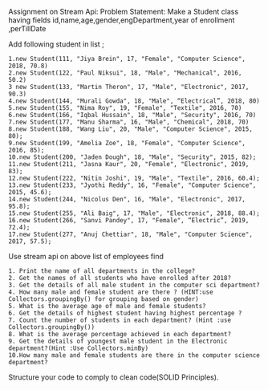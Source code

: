 Assignment on Stream Api:
Problem Statement: Make a Student class having fields id,name,age,gender,engDepartment,year of enrollment ,perTillDate

Add following student in list ;

    1.new Student(111, "Jiya Brein", 17, "Female", "Computer Science", 2018, 70.8)
    2.new Student(122, "Paul Niksui", 18, "Male", "Mechanical", 2016, 50.2)
    3 new Student(133, "Martin Theron", 17, "Male", "Electronic", 2017, 90.3)
    4.new Student(144, "Murali Gowda", 18, "Male", “Electrical”, 2018, 80)
    5.new Student(155, "Nima Roy", 19, "Female", "Textile", 2016, 70)
    6.new Student(166, "Iqbal Hussain", 18, "Male", "Security", 2016, 70)
    7.new Student(177, "Manu Sharma", 16, "Male", "Chemical", 2018, 70)
    8.new Student(188, "Wang Liu", 20, "Male", "Computer Science", 2015, 80);
    9.new Student(199, "Amelia Zoe", 18, "Female", "Computer Science", 2016, 85);
    10.new Student(200, "Jaden Dough", 18, "Male", "Security", 2015, 82);
    11.new Student(211, "Jasna Kaur", 20, "Female", "Electronic", 2019, 83);
    12.new Student(222, "Nitin Joshi", 19, "Male", "Textile", 2016, 60.4);
    13.new Student(233, "Jyothi Reddy", 16, "Female", "Computer Science", 2015, 45.6);
    14.new Student(244, "Nicolus Den", 16, "Male", "Electronic", 2017, 95.8);
    15.new Student(255, "Ali Baig", 17, "Male", "Electronic", 2018, 88.4);
    16.new Student(266, "Sanvi Pandey", 17, "Female", “Electric”, 2019, 72.4);
    17.new Student(277, "Anuj Chettiar", 18, "Male", "Computer Science", 2017, 57.5);

Use stream api on above list of employees find

    1. Print the name of all departments in the college?
    2. Get the names of all students who have enrolled after 2018?
    3. Get the details of all male student in the computer sci department?
    4. How many male and female student are there ? (HINT:use Collectors.groupingBy() for grouping based on gender)
    5. What is the average age of male and female students?
    6. Get the details of highest student having highest percentage ?
    7. Count the number of students in each department? (Hint :use Collectors.groupingBy())
    8. What is the average percentage achieved in each department?
    9. Get the details of youngest male student in the Electronic department?(Hint :Use Collectors.minBy)
    10.How many male and female students are there in the computer science department?

Structure your code to comply to clean code(SOLID Principles).